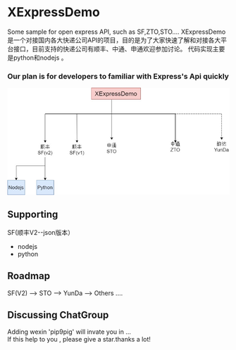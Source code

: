 
# XExpressDemo
Some sample for open express API, such as SF,ZTO,STO.... 
XExpressDemo 是一个对接国内各大快递公司API的项目，目的是为了大家快速了解和对接各大平台接口，目前支持的快递公司有顺丰、中通、申通欢迎参加讨论。 
代码实现主要是python和nodejs 。 

### Our plan is for developers to familiar with Express's Api quickly
![](https://github.com/sytpb/XExpressDemo/raw/master/images/plan.jpg)


Supporting
----
SF(顺丰V2--json版本）
* nodejs
* python


Roadmap 
----
SF(V2)  --> STO  -->  YunDa --> Others .... 


Discussing ChatGroup
----
Adding wexin 'pip9pig' will invate you in ... 
</br> If this help to you , please give a star.thanks a lot!
